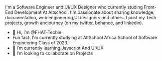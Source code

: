 I'm a Software Engineer and UI/UX Designer who currently studing Front-End Development At Altschool. I'm passionate about sharing knowledge, documentation, web engineering,UI designers and others. I post my Tech projects, growth andjourney (on my twitter, behance, and linkedin).


- 👋 Hi, I’m @FHAT-Techie
-    Fun fact: I'm currently studying at AltSchool Africa School of Software Engineering Class of 2023.
- 🌱 I’m currently learning Javscript And UI/UX
- 💞️ I’m looking to collaborate on Projects

